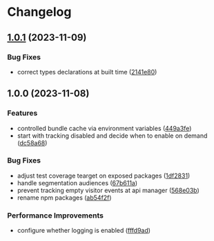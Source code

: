 # Changelog

## [1.0.1](https://github.com/convertcom/javascript-sdk/compare/js-sdk-api-v1.0.0...js-sdk-api-v1.0.1) (2023-11-09)


### Bug Fixes

* correct types declarations at built time ([2141e80](https://github.com/convertcom/javascript-sdk/commit/2141e800049f9bcbf4641444b763443f196de146))

## 1.0.0 (2023-11-08)


### Features

* controlled bundle cache via environment variables ([449a3fe](https://github.com/convertcom/javascript-sdk/commit/449a3fe6a80f8cbaa2acf6aceb6c6b73eea387d3))
* start with tracking disabled and decide when to enable on demand ([dc58a68](https://github.com/convertcom/javascript-sdk/commit/dc58a68c4d1257e2093664a975a1d07609063da4))


### Bug Fixes

* adjust test coverage tearget on exposed packages ([1df2831](https://github.com/convertcom/javascript-sdk/commit/1df2831bdd61cf89c6d1d7f52010b8b878a1e1e5))
* handle segmentation audiences ([67b611a](https://github.com/convertcom/javascript-sdk/commit/67b611ae3820e82fb334c37e21e5d1a79ba113a3))
* prevent tracking empty visitor events at api manager ([568e03b](https://github.com/convertcom/javascript-sdk/commit/568e03b4a2c6ca3bb6a7981e08854e818cd630be))
* rename npm packages ([ab54f2f](https://github.com/convertcom/javascript-sdk/commit/ab54f2ff6da4bb11caf28136117d871b48b262ef))


### Performance Improvements

* configure whether logging is enabled ([fffd9ad](https://github.com/convertcom/javascript-sdk/commit/fffd9ade05178bf5b42d11f1b0c462f94dae59c9))
